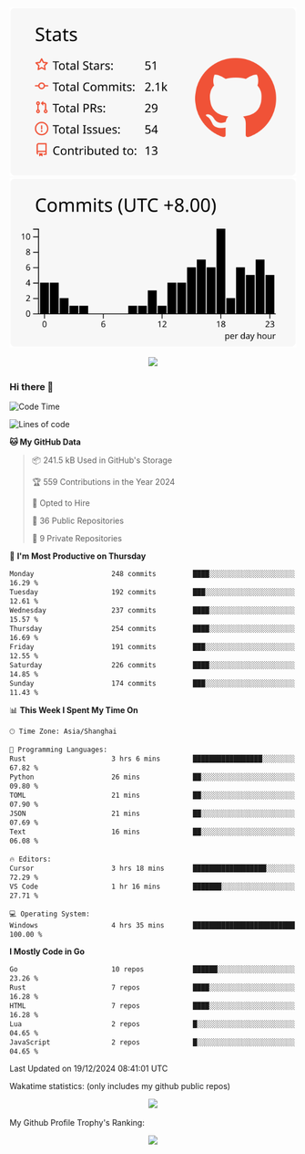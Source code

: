 <div align="center">
 
![](https://raw.githubusercontent.com/hycinth22/hycinth22/main/profile-summary-card-output/swift/3-stats.svg) ![](https://raw.githubusercontent.com/hycinth22/hycinth22/main/profile-summary-card-output/swift/4-productive-time.svg)

</div>

<div align="center"> <img src="https://github-readme-streak-stats.herokuapp.com/?user=hycinth22" /> </div>

### Hi there 👋

<!--
this is a ✨ _special_ ✨ repository because its `README.md` (this file) appears on your GitHub profile.

Here are some ideas to get you started:

- 🔭 I’m currently working on ...
- 🌱 I’m currently learning ...
- 👯 I’m looking to collaborate on ...
- 🤔 I’m looking for help with ...
- 💬 Ask me about ...
- 📫 How to reach me: ...
- 😄 Pronouns: ...
- ⚡ Fun fact: ...
-->

<!--START_SECTION:waka-->
![Code Time](http://img.shields.io/badge/Code%20Time-1%2C566%20hrs%2055%20mins-blue)

![Lines of code](https://img.shields.io/badge/From%20Hello%20World%20I%27ve%20Written-1.3%20million%20lines%20of%20code-blue)

**🐱 My GitHub Data** 

> 📦 241.5 kB Used in GitHub's Storage 
 > 
> 🏆 559 Contributions in the Year 2024
 > 
> 💼 Opted to Hire
 > 
> 📜 36 Public Repositories 
 > 
> 🔑 9 Private Repositories 
 > 
📅 **I'm Most Productive on Thursday** 

```text
Monday                   248 commits         ████░░░░░░░░░░░░░░░░░░░░░   16.29 % 
Tuesday                  192 commits         ███░░░░░░░░░░░░░░░░░░░░░░   12.61 % 
Wednesday                237 commits         ████░░░░░░░░░░░░░░░░░░░░░   15.57 % 
Thursday                 254 commits         ████░░░░░░░░░░░░░░░░░░░░░   16.69 % 
Friday                   191 commits         ███░░░░░░░░░░░░░░░░░░░░░░   12.55 % 
Saturday                 226 commits         ████░░░░░░░░░░░░░░░░░░░░░   14.85 % 
Sunday                   174 commits         ███░░░░░░░░░░░░░░░░░░░░░░   11.43 % 
```


📊 **This Week I Spent My Time On** 

```text
🕑︎ Time Zone: Asia/Shanghai

💬 Programming Languages: 
Rust                     3 hrs 6 mins        █████████████████░░░░░░░░   67.82 % 
Python                   26 mins             ██░░░░░░░░░░░░░░░░░░░░░░░   09.80 % 
TOML                     21 mins             ██░░░░░░░░░░░░░░░░░░░░░░░   07.90 % 
JSON                     21 mins             ██░░░░░░░░░░░░░░░░░░░░░░░   07.69 % 
Text                     16 mins             ██░░░░░░░░░░░░░░░░░░░░░░░   06.08 % 

🔥 Editors: 
Cursor                   3 hrs 18 mins       ██████████████████░░░░░░░   72.29 % 
VS Code                  1 hr 16 mins        ███████░░░░░░░░░░░░░░░░░░   27.71 % 

💻 Operating System: 
Windows                  4 hrs 35 mins       █████████████████████████   100.00 % 
```

**I Mostly Code in Go** 

```text
Go                       10 repos            ██████░░░░░░░░░░░░░░░░░░░   23.26 % 
Rust                     7 repos             ████░░░░░░░░░░░░░░░░░░░░░   16.28 % 
HTML                     7 repos             ████░░░░░░░░░░░░░░░░░░░░░   16.28 % 
Lua                      2 repos             █░░░░░░░░░░░░░░░░░░░░░░░░   04.65 % 
JavaScript               2 repos             █░░░░░░░░░░░░░░░░░░░░░░░░   04.65 % 
```




 Last Updated on 19/12/2024 08:41:01 UTC
<!--END_SECTION:waka-->

Wakatime statistics: (only includes my github public repos)
<div align="center">

![](https://github-readme-stats.vercel.app/api/top-langs/?username=hycinth22&layout=compact&langs_count=6)

</div>

My Github Profile Trophy's Ranking: 
<div align="center"> <img src="https://github-profile-trophy.vercel.app/?username=hycinth22" /> </div>


